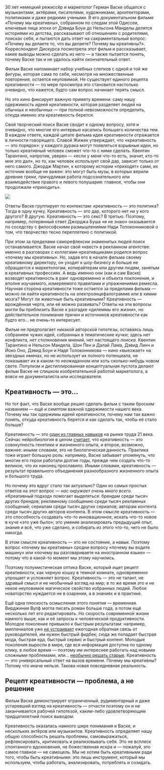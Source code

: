 30 лет немецкий режиссёр и маркетолог Герман Васке общался с музыкантами, актёрами, писателями, художниками, архитекторами, политиками и даже редкими учеными. В его документальном фильме «Почему мы креативны», собранном по следам этой Одиссеи, ключевые лица эпохи от Дэвида Боуи до Нельсона Манделы делятся историями из детства, рассказывают об отношениях с родителями, поисках себя, и пытаются дать ответ на сакраментальный вопрос: «Почему вы делаете то, что вы делаете? Почему вы креативны?». Корреспондент Дискурса посмотрела этот фильм и рассказывает, какие выводы можно сделать из него — а также пытается понять, почему Васке так и не удалось найти окончательный ответ.

Фильм Васке напоминает набор учебных слепков с одной и той же фигуры, которая сама по себе, несмотря на множественные повторения, остается неуловимой. Не существует единого рецепта креативности — по мере просмотра это становится настолько очевидно, что кажется, будто сам вопрос начинает терять смысл.

Но это кино фиксирует важную примету времени: саму нашу одержимость идеей креативности, которая разделяет людей на обычных и необычных — при полной невозможности определить, откуда именно эта креативность берется.

Свой творческий поиск Васке сводит к одному вопросу, хотя и очевидно, что многие его интервью касались большего количества тем. В каждом ответе, каждой цитате фильма идея креативности отражается в личности говорящего. Славой Жижек утверждает, что «креативность — это порядок»: у каждого дурака могут появляться взрывные идеи, но только креативный человек сможет что-то с ними сделать. Квентин Тарантино, напротив, уверен — «если у меня что-то есть, значит, кто-то мне это дал», но то, как человек использует свой дар, зависит только от него самого. Джордж Мартин, к которому истории «приходят» сами, их источник вообще не важен: это могут быть музы, в которых верили древние греки, причудливая работа подсознательного или взаимодействие правого и левого полушария: главное, чтобы они продолжали «приходить».  


![](https://assets.discours.io/unsafe/900x/production/image/bc0e3600-078a-11e9-a104-1395d65d2e6d.jpg)

Ответы Васке группирует по контекстам: креативность — это политика? Тогда в одну кучку. Креативность — это дар, которого нет ни у кого другого? В другую. Креативность — это секс? В третью. Поэтому, например, потерянный ответ Джорджа Буша «я не знаю» оказывается по соседству с философскими размышлениями Нади Толоконниковой о том, что творчество тесно переплетено с политикой.

При этом за пределами саморефлексии знаменитых людей поиск останавливается. Васке начал свой «квест» в рекламном агентстве: именно в разговорах с коллегами-креативщиками родился вопрос «почему мы креативны». Но, задав его в начале фильма своему креативному директору, он уходит к шоу-бизнесу и больше не обращается к маркетологам, копирайтерам или другим людям, занятым в креативных профессиях. А ведь именно они (как и сам Васке) возводят креативность в ранг одновременно и объекта поклонения, и вполне изучаемого, измеряемого правилами и упражнениями ремесла. Научная сторона креативности тоже остается за пределами фильма — можно ли найти креативность на электроэнцефалограмме или в химии мозга? Могут ли животные быть креативными? Креативность — врождённая черта, или её можно развивать? Ответы на эти вопросы могли бы приблизить Васке к разгадке «дилеммы его жизни», но действительное понимание причин и источников креативности как будто его… не очень-то интересует.

Фильм не предполагает никакой авторской гипотезы, оставаясь лишь собранием чужих идей, собранных в тематические кучки; здесь нет конфликта, нет столкновения мнений, нет настоящего _поиска_. Квентин Тарантино и Нельсон Мандела, Шон Пен и Далай Лама, Дэвид Линч и Йоко Оно, Дэвид Боуи и Надя Толоконникова — кино «выезжает» на звездных именах, но не использует их полного потенциала, не показывает их в каком-то неожиданном или хоть сколько-нибудь новом свете. Популизм и дистиллированная концептуальная пустота делают фильм Васке не слишком изобретательной работой маркетолога, а вовсе не документалиста или исследователя.

## Креативность — это...

Но тот факт, что Васке вообще решил сделать фильм с таким броским названием — ещё и симптом важной одержимости нашего века. Почему мы так одержимы идеей креативности, почему нам так важно понять, откуда креативность берется и как сделать так, чтобы её стало больше?

Креативность — это [один из главных навыков](http://www.p21.org/news-events/p21blog/1118) на рынке труда 21 века. Сейчас нейробиология в целом [считает](https://www.creativelive.com/blog/science-of-creativity/), что креативность — это совокупность генетики и жизненного опыта, и второе, возможно, важнее: иными словами, это не биологическая данность. Практика тоже играет большую роль: например, Васке забывает упомянуть, что многие его герои работали долгие годы, прежде чем создать что-то великое, что их наконец прославило. Иными словами, креативность — результат правильного объединения разнообразного жизненного опыта и большого труда.

Но почему это вдруг стало так актуально? Один из самых простых ответов на этот вопрос — _нас окружает очень много всего_. «Креативный подход» помогает выделяться: брендам среди тысяч других брендов; рекламному сообщению среди тысяч рекламных сообщений; сериалам среди тысяч других сериалов; авторам контента среди тысяч других авторов контента. В этом смысле креативность — это способность создавать что-то инновационное, искать что-то новое в куче «это уже было»; это умение анализировать предыдущий опыт, знания и всё, что уже сделано, и собирать из этого что-то, чего не было никогда.

В этом смысле креативность — это не состояние, а навык. Поэтому вопрос «почему вы креативны» сродни вопросу «почему вы водите машину» или «почему вы разговариваете на иностранном языке» — потому что в какой-то момент мы этому научились.  


Поэтому полумистическая оптика Васке, который ищет рецепт креативности, как черную кошку в темной комнате, одновременно упрощает и усложняет вопрос. Креативность — это не талант, не здравый смысл и не необычный взгляд на мир; в то же время это и не некое неуловимое магическое свойство избранных людей. Любое новаторство нуждается не в озарении, а в знаниях и в практике.  


Ещё одна плоскость осмысления этого понятия — временная. Вирджиния Вулф могла писать роман больше года, а потом ещё несколько лет его редактировать. Но скорость современной жизни намного выше, как и её запросы к человеческой продуктивности. Молодое поколение привыкло к быстрым результатам: например, миллениалов уже [не устраивает](https://www.businessinsider.com/millennials-habits-different-from-baby-boomers-2018-3) ежегодная обратная связь от руководителей, им нужен быстрый фидбек; сюда же попадает быстрая мода, быстрая еда, быстрый сервис и быстрый контент. Молодые поколения выросли в мире, где вся информация доступна по одному клику, в любое время — поэтому им интереснее работать над новыми сложными проблемами, или… [необычно решать старые](https://iveybusinessjournal.com/publication/the-millennials-a-new-generation-of-employees-a-new-set-of-engagement-policies/). Креативность — это универсальный ответ на вызов времени. Почему мы креативны? Потому что иначе нельзя. Такова новая повседневная реальность.

## Рецепт креативности — проблема, а не решение  


Фильм Васке демонстрирует ограниченный, рудиментарный и даже устаревший взгляд на креативность — отчасти поэтому он и не заканчивается рабочей гипотезой, каким-либо удовлетворяющим тридцатилетний поиск выводом.  


Креативность оказалась намного шире понимания и Васке, и нескольких актёров или музыкантов. Креативность определяет нашу общую способность решать проблемы, самовыражаться, рефлексировать, критиковать и реализовывать себя. Это не всплеск спонтанного вдохновения, не божественная искра и — пожалуй, это самое главное — не самоцель. Мы не хотим быть креативными ради того, чтобы быть креативными: это лишь инструмент, который мы используем, чтобы работать, анализировать, потреблять и созидать.
